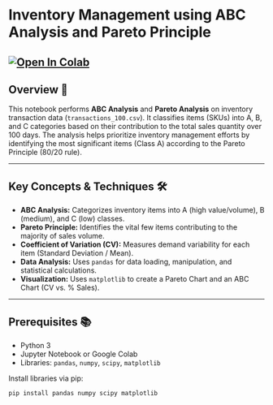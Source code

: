 # Inventory Management using ABC Analysis and Pareto Principle

[![Open In Colab](https://colab.research.google.com/assets/colab-badge.svg)](https://colab.research.google.com/github/pawan933-hash/INVENTORY-MANAGEMENT-USING-ABC-ANALYSIS-AND-PARETO-PRINCIPLE./blob/main/PARETO_ABC_ANALYSIS.ipynb)
---

## Overview 📝

This notebook performs **ABC Analysis** and **Pareto Analysis** on inventory transaction data (`transactions_100.csv`). It classifies items (SKUs) into A, B, and C categories based on their contribution to the total sales quantity over 100 days. The analysis helps prioritize inventory management efforts by identifying the most significant items (Class A) according to the Pareto Principle (80/20 rule).

---

## Key Concepts & Techniques 🛠️

* **ABC Analysis:** Categorizes inventory items into A (high value/volume), B (medium), and C (low) classes.
* **Pareto Principle:** Identifies the vital few items contributing to the majority of sales volume.
* **Coefficient of Variation (CV):** Measures demand variability for each item (Standard Deviation / Mean).
* **Data Analysis:** Uses `pandas` for data loading, manipulation, and statistical calculations.
* **Visualization:** Uses `matplotlib` to create a Pareto Chart and an ABC Chart (CV vs. % Sales).

---

## Prerequisites 📚

* Python 3
* Jupyter Notebook or Google Colab
* Libraries: `pandas`, `numpy`, `scipy`, `matplotlib`

Install libraries via pip:
```bash
pip install pandas numpy scipy matplotlib
